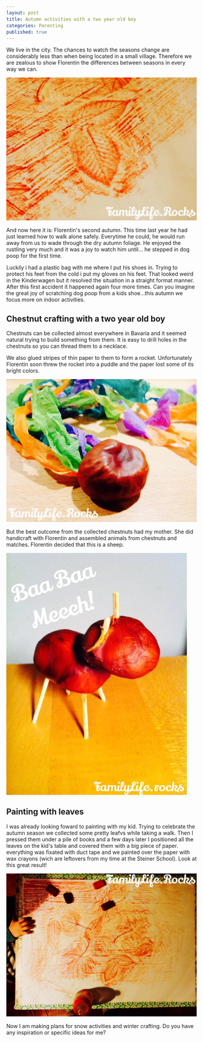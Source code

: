 ```yaml
---
layout: post
title: Autumn activities with a two year old boy
categories: Parenting
published: true
---
```


We live in the city. The chances to watch the seasons change are considerably less than when being located in a small village. Therefore we are zealous to show Florentin the differences between seasons in every way we can.

![Chestnut sheep](/assets/img/autumn-03.jpg)

And now here it is: Florentin's second autumn. This time last year he had just learned how to walk alone safely. Everytime he could, he would run away from us to wade through the dry autumn foliage. He enjoyed the rustling very much and it was a joy to watch him until... he stepped in dog poop for the first time.

Luckily i had a plastic bag with me where I put his shoes in. Trying to protect his feet from the cold i put my gloves on his feet. That looked weird in the Kinderwagen but it resolved the situation in a straight format manner. After this first accident it happened again four more times. Can you imagine the great joy of scratching dog poop from a kids shoe...this autumn we focus more on indoor activities.

## Chestnut crafting with a two year old boy

Chestnuts can be collected almost everywhere in Bavaria and it seemed natural trying to build something from them. It is easy to drill holes in the chestnuts so you can thread them to a necklace.

We also glued stripes of thin paper to them to form a rocket. Unfortunately Florentin soon threw the rocket into a puddle and the paper lost some of its bright colors.

![Chestnut sheep](/assets/img/autumn-04.jpg)

But the best outcome from the collected chestnuts had my mother. She did handicraft with Florentin and assembled animals from chestnuts and matches. Florentin decided that this is a sheep.

![Chestnut sheep](/assets/img/autumn-01.jpg)

## Painting with leaves

I was already looking foward to painting with my kid. Trying to celebrate the autumn season we collected some pretty leafvs while taking a walk. Then I pressed them under a pile of books and a few days later I positioned all the leaves on the kid's table and covered them with a big piece of paper. everything was fixated with duct tape and we painted over the paper with wax crayons (wich are leftovers from my time at the Steiner School). Look at this great result!

![Chestnut sheep](/assets/img/autumn-02.jpg)

Now I am making plans for snow activities and winter crafting. Do you have any inspiration or specific ideas for me?
